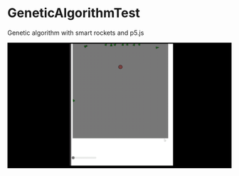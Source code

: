 # GeneticAlgorithmTest
Genetic algorithm with smart rockets and p5.js 

![Example](geneticAlgDemo.gif)
